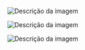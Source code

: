 ![Descrição da imagem](https://firebasestorage.googleapis.com/v0/b/fir-api-a4069.appspot.com/o/WhatsApp%20Image%202024-07-27%20at%2018.01.03.jpeg?alt=media&token=2588f9cd-12d8-412b-b957-b2533cde99c0)

![Descrição da imagem](https://imgur.com/rsmH8A0)

![Descrição da imagem](https://imgur.com/AK4KBVL)



